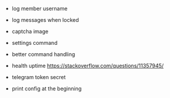 
- log member username
- log messages when locked

- captcha image
- settings command
- better command handling

- health uptime https://stackoverflow.com/questions/11357945/
- telegram token secret
- print config at the beginning
